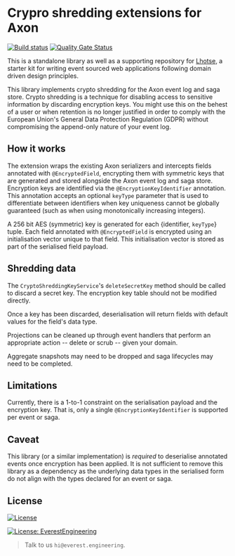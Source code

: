 # Crypro shredding extensions for Axon
[![Build status](https://badge.buildkite.com/a6ee63e1007ea8475194fe1dea40c821d9cd7129a40397365f.svg)](https://buildkite.com/everest-engineering/axon-crypto-shredding-extension) [![Quality Gate Status](https://sonarcloud.io/api/project_badges/measure?project=everest-engineering_axon-crypto-shredding-extension&metric=alert_status)](https://sonarcloud.io/dashboard?id=everest-engineering_axon-crypto-shredding-extension)

This is a standalone library as well as a supporting repository for [Lhotse](https://github.com/everest-engineering/lhotse), a starter kit for writing
event sourced web applications following domain driven design principles.

This library implements crypto shredding for the Axon event log and saga store. Crypto shredding is a technique for
disabling access to sensitive information by discarding encryption keys. You might use this on the behest of a user or
when retention is no longer justified in order to comply with the European Union's General Data Protection Regulation (GDPR)
without compromising the append-only nature of your event log.

## How it works
The extension wraps the existing Axon serializers and intercepts fields annotated with `@EncryptedField`, encrypting them
with symmetric keys that are generated and stored alongside the Axon event log and saga store. Encryption keys
are identified via the `@EncryptionKeyIdentifier` annotation. This annotation accepts an optional `keyType` parameter
that is used to differentiate between identifiers when key uniqueness cannot be globally guaranteed (such as when using 
monotonically increasing integers).          

A 256 bit AES (symmetric) key is generated for each {identifier, `keyType`} tuple. Each field annotated with `@EncryptedField` is 
encrypted using an initialisation vector unique to that field. This initialisation vector is stored as part of the serialised
field payload.    

## Shredding data
The `CryptoShreddingKeyService`'s `deleteSecretKey` method should be called to discard a secret key. The encryption key 
table should not be modified directly.

Once a key has been discarded, deserialisation will return fields with default values for the field's data type.

Projections can be cleaned up through event handlers that perform an appropriate action -- delete or scrub -- given your domain.

Aggregate snapshots may need to be dropped and saga lifecycles may need to be completed.

## Limitations
Currently, there is a 1-to-1 constraint on the serialisation payload and the encryption key. That is, only a single
`@EncryptionKeyIdentifier` is supported per event or saga. 

## Caveat
This library (or a similar implementation) is *required* to deserialise annotated events once encryption has been applied.
It is not sufficient to remove this library as a dependency as the underlying data types in the serialised form do not 
align with the types declared for an event or saga.


## License
[![License](https://img.shields.io/badge/License-Apache%202.0-blue.svg)](https://opensource.org/licenses/Apache-2.0)

[![License: EverestEngineering](https://img.shields.io/badge/Copyright%20%C2%A9-EVERESTENGINEERING-blue)](https://everest.engineering)

>Talk to us `hi@everest.engineering`.
